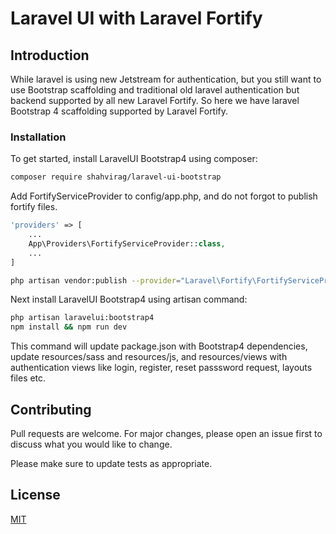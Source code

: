 # Laravel UI with Laravel Fortify

## Introduction

While laravel is using new Jetstream for authentication, but you still want to use Bootstrap scaffolding and traditional old laravel authentication but backend supported by all new Laravel Fortify. So here we have laravel Bootstrap 4 scaffolding supported by Laravel Fortify.

### Installation

To get started, install LaravelUI Bootstrap4 using composer:

```bash
composer require shahvirag/laravel-ui-bootstrap
```

Add FortifyServiceProvider to config/app.php, and do not forgot to publish fortify files.

```php
'providers' => [
    ...
    App\Providers\FortifyServiceProvider::class,
    ...
]
```

```bash
php artisan vendor:publish --provider="Laravel\Fortify\FortifyServiceProvider"
```

Next install LaravelUI Bootstrap4 using artisan command:

```bash
php artisan laravelui:bootstrap4
npm install && npm run dev
```

This command will update package.json with Bootstrap4 dependencies, update resources/sass and resources/js, and resources/views with authentication views like login, register, reset passsword request, layouts files etc.

## Contributing

Pull requests are welcome. For major changes, please open an issue first to discuss what you would like to change.

Please make sure to update tests as appropriate.

## License

[MIT](https://choosealicense.com/licenses/mit/)
